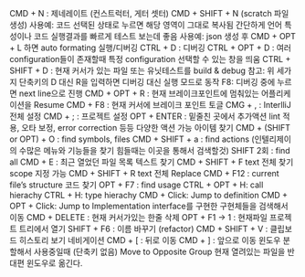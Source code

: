CMD + N : 제네레이트 (컨스트럭터, 게터 셋터)
CMD + SHIFT + N (scratch 파일 생성)
사용예:
코드 선택된 상태로 누르면 해당 영역이 그대로 복사됨
간단하게 언어 특성이나 코드 실행결과를 빠르게 테스트 보는데 좋음
사용예:
json 생성 후 CMD + OPT + L 하면 auto formating
실행/디버깅
CTRL + D : 디버깅
CTRL + OPT + D : 여러 configuration들이 존재할때 특정 configuration 선택할 수 있는 창을 띄움
CTRL + SHIFT + D : 현재 커서가 있는 파일 또는 유닛테스트를 build & debug
참고: 위 세가지 단축키의 D 대신 R을 입력하면 디버깅 대신 실행 모드로 동작
F8: 디버깅 중에 누르면 next line으로 진행
CMD + OPT + R : 현재 브레이크포인트에 멈춰있는 어플리케이션을 Resume
CMD + F8 : 현재 커서에 브레이크 포인트 토글
CMG + , : InterlliJ 전체 설정
CMD + ; : 프로젝트 설정
OPT + ENTER : 밑줄친 곳에서 추가액션
lint 적용, 오타 보정, error correction 등등 다양한 액션 가능
아이템 찾기
CMD + (SHIFT or OPT) + O : find symbols, files
CMD + SHIFT + a : find actions (인텔리제이의 수많은 메뉴와 기능들을 찾기 힘들때는 이곳을 통해서 검색할것)
SHIFT 2회 : find all
CMD + E : 최근 열었던 파일 목록
텍스트 찾기
CMD + SHIFT + F
text 전체 찾기
scope 지정 가능
CMD + SHIFT + R
text 전체 Replace
CMD + F12 : current file’s structure
코드 찾기
OPT + F7 : find usage
CTRL + OPT + H: call hierachy
CTRL + H: type hierachy
CMD + Click: Jump to definition
CMD + OPT + Click: Jump to Implementation
interface를 구현한 구현체들을 검색해서 이동
CMD + DELETE : 현재 커서가있는 한줄 삭제
OPT + F1 → 1 : 현재파일 프로젝트 트리에서 열기
SHIFT + F6 : 이름 바꾸기 (refactor)
CMD + SHIFT + V : 클립보드 히스토리 보기
네비게이션
CMD + [ : 뒤로 이동
CMD + ] : 앞으로 이동
윈도우 분할해서 사용중일때
(단축키 없음) Move to Opposite Group 현재 열려있는 파일을 반대편 윈도우로 옮긴다.
